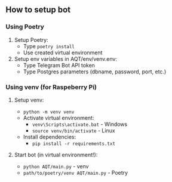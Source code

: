 ## How to setup bot
### Using Poetry
1. Setup Poetry:
   - Type `poetry install`
   - Use created virtual environment
2. Setup env variables in AQT/env/venv.env:
   - Type Telegram Bot API token
   - Type Postgres parameters (dbname, password, port, etc.)
### Using venv (for Raspeberry Pi)
1. Setup venv:
    - `python -m venv venv`
    - Activate virtual environment:
      - `venv\Scripts\activate.bat` - Windows
      - `source venv/bin/activate` - Linux
   - Install dependencies:
     - `pip install -r requirements.txt`
   
2. Start bot (in virtual environment!):
   - `python AQT/main.py` - venv
   - `path/to/poetry/venv AQT/main.py` - Poetry